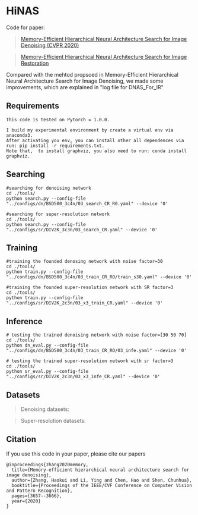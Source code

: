 # HiNAS
Code for paper: 
> [Memory-Efficient Hierarchical Neural Architecture Search for Image Denoising (CVPR 2020)](https://arxiv.org/abs/1909.08228) 

> [Memory-Efficient Hierarchical Neural Architecture Search for Image Restoration](https://arxiv.org/abs/2012.13212)

Compared with the mehtod propsoed in Memory-Efficient Hierarchical Neural Architecture Search for Image Denoising, we made some improvements, which are explained in "log file for DNAS_For_IR"


## Requirements
```
This code is tested on Pytorch = 1.0.0.

I build my experimental environment by create a virtual env via anaconda3. 
After activating you env, you can install other all dependences via run: pip install -r requirements.txt. 
Note that,  to install graphviz, you also need to run: conda install graphviz. 
```

## Searching
```
#searching for denoising network
cd ./tools/
python search.py --config-file "../configs/dn/BSD500_3c4n/03_search_CR_R0.yaml" --device '0'

#searching for super-resolution network
cd ./tools/
python search.py --config-file "../configs/sr/DIV2K_3c3n/03_search_CR.yaml" --device '0'
```

## Training 
```
#training the founded denosing network with noise factor=30
cd ./tools/
python train.py --config-file "../configs/dn/BSD500_3c4n/03_train_CR_RO/train_s30.yaml" --device '0'

#training the founded super-resolution network with SR factor=3
cd ./tools/
python train.py --config-file "../configs/sr/DIV2K_2c3n/03_x3_train_CR.yaml" --device '0'
```
## Inference
```
# testing the trained denoising network with noise factor=[30 50 70]
cd ./tools/
python dn_eval.py --config-file "../configs/dn/BSD500_3c4n/03_train_CR_RO/03_infe.yaml" --device '0'

# testing the trained super-resolution network with sr factor=3
cd ./tools/
python sr_eval.py --config-file "../configs/sr/DIV2K_2c3n/03_x3_infe_CR.yaml" --device '0'
```

## Datasets

>Denoising datasets:

>Super-resolution datasets:



## Citation
If you use this code in your paper, please cite our papers
```
@inproceedings{zhang2020memory,
  title={Memory-efficient hierarchical neural architecture search for image denoising},
  author={Zhang, Haokui and Li, Ying and Chen, Hao and Shen, Chunhua},
  booktitle={Proceedings of the IEEE/CVF Conference on Computer Vision and Pattern Recognition},
  pages={3657--3666},
  year={2020}
}
```
